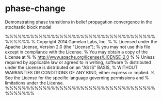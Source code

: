 phase-change
============

Demonstrating phase transitions in belief propagation convergence in the stochastic block model 

%%%%%%%%%%%%%%%%%%%%%%%%%%%%%%%%%%%%%%%%%%
%   Copyright 2014 Gamelan Labs, Inc.
%
%   Licensed under the Apache License, Version 2.0 (the "License");
%   you may not use this file except in compliance with the License.
%   You may obtain a copy of the License at
%
%       http://www.apache.org/licenses/LICENSE-2.0
%
%   Unless required by applicable law or agreed to in writing, software
%   distributed under the License is distributed on an "AS IS" BASIS,
%   WITHOUT WARRANTIES OR CONDITIONS OF ANY KIND, either express or implied.
%   See the License for the specific language governing permissions and
%   limitations under the License.
%%%%%%%%%%%%%%%%%%%%%%%%%%%%%%%%%%%%%%%%%%%
